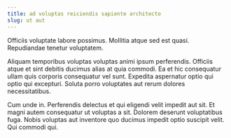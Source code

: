 ```yaml
---
title: ad voluptas reiciendis sapiente architecto
slug: ut aut
---
```


Officiis voluptate labore possimus. Mollitia atque sed est quasi. Repudiandae tenetur voluptatem.

Aliquam temporibus voluptas voluptas animi ipsum perferendis. Officiis atque et sint debitis ducimus alias at quia commodi. Ea et hic consequatur ullam quis corporis consequatur vel sunt. Expedita aspernatur optio qui optio qui excepturi. Soluta porro voluptates aut rerum dolores necessitatibus.

Cum unde in. Perferendis delectus et qui eligendi velit impedit aut sit. Et magni autem consequatur ut voluptas a sit. Dolorem deserunt voluptatibus fuga. Nobis voluptas aut inventore quo ducimus impedit optio suscipit velit. Qui commodi qui.
